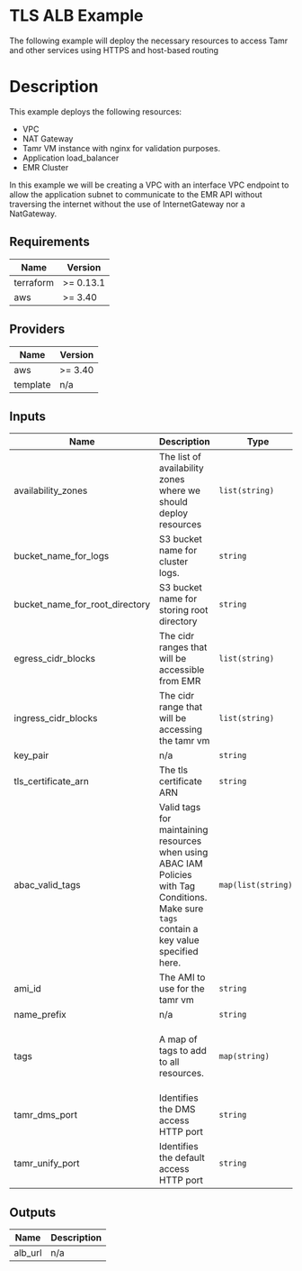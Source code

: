 # TLS ALB Example
The following example will deploy the necessary resources to access Tamr and other services using HTTPS and host-based routing

# Description
This example deploys the following resources:
- VPC
- NAT Gateway
- Tamr VM instance with nginx for validation purposes.
- Application load_balancer
- EMR Cluster

In this example we will be creating a VPC with an interface VPC endpoint to allow the application subnet to communicate to the EMR API without traversing the internet without the use of InternetGateway nor a NatGateway.

<!-- BEGINNING OF PRE-COMMIT-TERRAFORM DOCS HOOK -->
## Requirements

| Name | Version |
|------|---------|
| terraform | >= 0.13.1 |
| aws | >= 3.40 |

## Providers

| Name | Version |
|------|---------|
| aws | >= 3.40 |
| template | n/a |

## Inputs

| Name | Description | Type | Default | Required |
|------|-------------|------|---------|:--------:|
| availability\_zones | The list of availability zones where we should deploy resources | `list(string)` | n/a | yes |
| bucket\_name\_for\_logs | S3 bucket name for cluster logs. | `string` | n/a | yes |
| bucket\_name\_for\_root\_directory | S3 bucket name for storing root directory | `string` | n/a | yes |
| egress\_cidr\_blocks | The cidr ranges that will be accessible from EMR | `list(string)` | n/a | yes |
| ingress\_cidr\_blocks | The cidr range that will be accessing the tamr vm | `list(string)` | n/a | yes |
| key\_pair | n/a | `string` | n/a | yes |
| tls\_certificate\_arn | The tls certificate ARN | `string` | n/a | yes |
| abac\_valid\_tags | Valid tags for maintaining resources when using ABAC IAM Policies with Tag Conditions. Make sure `tags` contain a key value specified here. | `map(list(string))` | `{}` | no |
| ami\_id | The AMI to use for the tamr vm | `string` | `""` | no |
| name\_prefix | n/a | `string` | `"tamr-"` | no |
| tags | A map of tags to add to all resources. | `map(string)` | <pre>{<br>  "Name": "tamr-vpc",<br>  "Terraform": "true",<br>  "application": "tamr"<br>}</pre> | no |
| tamr\_dms\_port | Identifies the DMS access HTTP port | `string` | `"9155"` | no |
| tamr\_unify\_port | Identifies the default access HTTP port | `string` | `"9100"` | no |

## Outputs

| Name | Description |
|------|-------------|
| alb\_url | n/a |

<!-- END OF PRE-COMMIT-TERRAFORM DOCS HOOK -->
